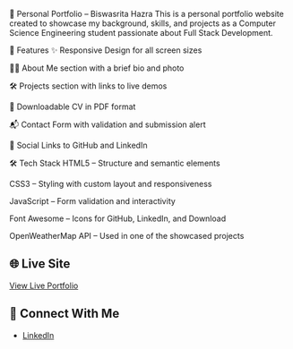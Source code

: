 💼 Personal Portfolio – Biswasrita Hazra
This is a personal portfolio website created to showcase my background, skills, and projects as a Computer Science Engineering student passionate about Full Stack Development.

🚀 Features
✨ Responsive Design for all screen sizes

🧑‍💻 About Me section with a brief bio and photo

🛠️ Projects section with links to live demos

📄 Downloadable CV in PDF format

📬 Contact Form with validation and submission alert

🔗 Social Links to GitHub and LinkedIn

🛠️ Tech Stack
HTML5 – Structure and semantic elements

CSS3 – Styling with custom layout and responsiveness

JavaScript – Form validation and interactivity

Font Awesome – Icons for GitHub, LinkedIn, and Download

OpenWeatherMap API – Used in one of the showcased projects

## 🌐 Live Site
[View Live Portfolio](https://my-portfolio-ten-rose-91.vercel.app)


## 🔗 Connect With Me
- [LinkedIn](https://www.linkedin.com/in/biswasrita-hazra-947570349/)
